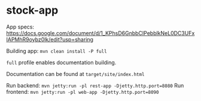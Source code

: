 # stock-app
App specs: https://docs.google.com/document/d/1_KPhsD6GnbbCIPebblkNeL0DC3UFxIAPMhR9oybz0lk/edit?usp=sharing

Building app:
 `mvn clean install -P full`

 `full` profile enables documentation building.
 
Documentation can be found at `target/site/index.html`
 
Run backend: `mvn jetty:run -pl rest-app -Djetty.http.port=8080`
Run frontend: `mvn jetty:run -pl web-app -Djetty.http.port=8090`

